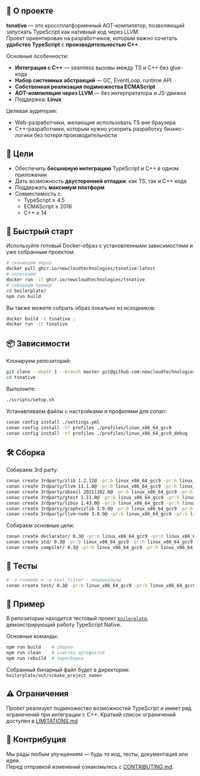 ## 🔹 О проекте
**tsnative** — это кроссплатформенный AOT-компилятор, позволяющий запускать TypeScript как нативный код через LLVM.  
Проект ориентирован на разработчиков, которым важно сочетать **удобство TypeScript** с **производительностью C++**.

Основные особенности:
- **Интеграция с C++** — seamless вызовы между TS и C++ без glue-кода
- **Набор системных абстракций** — GC, EventLoop, runtime API
- **Собственная реализация подмножества ECMAScript**
- **AOT-компиляция через LLVM** — без интерпретатора и JS-движка
- Поддержка: **Linux**

Целевая аудитория:
- Web-разработчики, желающие использовать TS вне браузера
- C++-разработчики, которым нужно ускорить разработку бизнес-логики без потери производительности

## 🎯 Цели
- Обеспечить **бесшовную интеграцию** TypeScript и C++ в одном приложении
- Дать возможность **двусторонней отладки**: как TS, так и C++ кода
- Поддержать **максимум платформ**
- Совместимость с:
  - TypeScript ≥ 4.5
  - ECMAScript ≥ 2016
  - C++ ≥ 14

## 🚀 Быстрый старт
Используйте готовый Docker-образ с установленными зависимостями и уже собранным проектом:
```bash
# скачиваем образ
docker pull ghcr.io/newcloudtechnologies/tsnative:latest
# запускаем
docker run -it ghcr.io/newcloudtechnologies/tsnative
# собираем пример
cd boilerplate/
npm run build
```
Вы также можете собрать образ локально из исходников:
```bash
docker build -t tsnative .
docker run -it tsnative
```

## 📦 Зависимости
Клонируем репозиторий:
```bash
git clone --depth 1 --branch master git@github.com:newcloudtechnologies/tsnative.git
cd tsnative
```

Выполните:
```bash
./scripts/setup.sh
```

Устанавливаем файлы с настройками и профилями для conan:
```bash
conan config install ./settings.yml
conan config install -tf profiles ./profiles/linux_x86_64_gcc9
conan config install -tf profiles ./profiles/linux_x86_64_gcc9_debug
```

## 🛠️ Сборка
Cобираем 3rd party:
```bash
conan create 3rdparty/zlib 1.2.12@ -pr:b linux_x86_64_gcc9 -pr:h linux_x86_64_gcc9
conan create 3rdparty/llvm 11.1.0@ -pr:b linux_x86_64_gcc9 -pr:h linux_x86_64_gcc9
conan create 3rdparty/abseil 20211102.0@ -pr:b linux_x86_64_gcc9 -pr:h linux_x86_64_gcc9
conan create 3rdparty/gtest 1.11.0@ -pr:b linux_x86_64_gcc9 -pr:h linux_x86_64_gcc9
conan create 3rdparty/libuv 1.43.0@ -pr:b linux_x86_64_gcc9 -pr:h linux_x86_64_gcc9
conan create 3rdparty/graphvizlib 1.0.0@ -pr:b linux_x86_64_gcc9 -pr:h linux_x86_64_gcc9
conan create 3rdparty/llvm-node 3.0.9@ -pr:b linux_x86_64_gcc9 -pr:h linux_x86_64_gcc9
```

Cобираем основные цели:
```bash
conan create declarator/ 0.3@ -pr:b linux_x86_64_gcc9 -pr:h linux_x86_64_gcc9
conan create std/ 0.3@ -pr:b linux_x86_64_gcc9 -pr:h linux_x86_64_gcc9 -o build_tests=True -o enable_logs=all
conan create compiler/ 0.3@ -pr:b linux_x86_64_gcc9 -pr:h linux_x86_64_gcc9
```

## 🧪 Тесты
```bash
# -o runmode и -o test_filter - опциональны
conan create test/ 0.3@ -pr:b linux_x86_64_gcc9 -pr:h linux_x86_64_gcc9 -o run_mode=compile -o test_filter=for
```

## 📁 Пример
В репозитории находится тестовый проект [`boilerplate`](./boilerplate), демонстрирующий работу TypeScript Native.

Основные команды:
```bash
npm run build    # сборка
npm run clean    # очистка артефактов
npm run rebuild  # пересборка
```
Собранный бинарный файл будет в директории: `boilerplate/out/<cmake_project_name>`

## ⚠️ Ограничения
Проект реализует подмножество возможностей TypeScript и имеет ряд ограничений при интеграции с C++.
Краткий список ограничений доступен в [LIMITATIONS.md](./LIMITATIONS.md)

## 🤝 Контрибуция
Мы рады любым улучшениям — будь то код, тесты, документация или идеи.  
Перед отправкой изменений ознакомьтесь с [CONTRIBUTING.md](./CONTRIBUTING.md).
